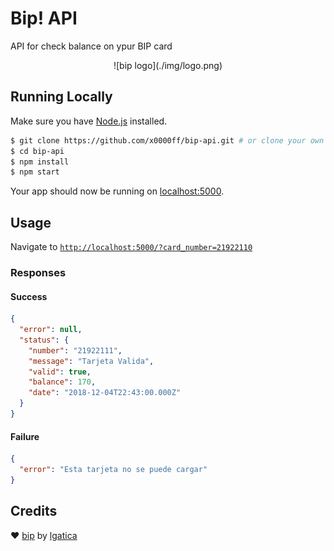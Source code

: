 # Bip! API 

API for check balance on ypur BIP card

<center>![bip logo](./img/logo.png)</center>

## Running Locally

Make sure you have [Node.js](http://nodejs.org/) installed.

```sh
$ git clone https://github.com/x0000ff/bip-api.git # or clone your own fork
$ cd bip-api
$ npm install
$ npm start
```

Your app should now be running on [localhost:5000](http://localhost:5000/?card_number=21922110).

## Usage

Navigate to [`http://localhost:5000/?card_number=21922110`](http://localhost:5000/?card_number=21922110)

### Responses

#### Success

```json
{
  "error": null,
  "status": {
    "number": "21922111",
    "message": "Tarjeta Valida",
    "valid": true,
    "balance": 170,
    "date": "2018-12-04T22:43:00.000Z"
  }
}
```

#### Failure

```json
{
  "error": "Esta tarjeta no se puede cargar"
}
```

## Credits

❤️ [bip](https://www.npmjs.com/package/bip) by [lgatica](https://github.com/lgaticaq)